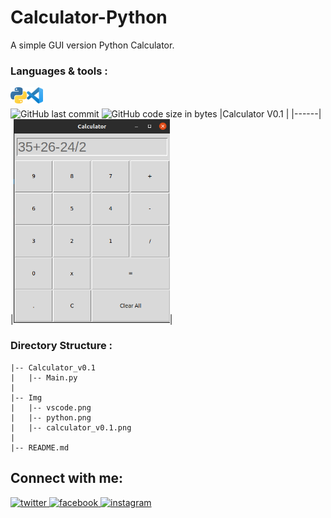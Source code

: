 # Calculator-Python
A simple GUI version Python Calculator.
<br/>
### Languages & tools :
[<img align="left" alt="VS Code" width="26px" src="./Img/python.png">][py]
[<img align="left" alt="python" width="26px" src="./Img/vscode.png">][py]
<br/><br/>
![GitHub last commit](https://img.shields.io/github/last-commit/AbhilashTUofficial/Calculator-Python?color=blue&label=Last%20Commit%3A&style=for-the-badge)
![GitHub code size in bytes](https://img.shields.io/github/languages/code-size/AbhilashTUofficial/Calculator-Python?label=Repo%20Size%3A&style=for-the-badge)
|Calculator V0.1 |
|------|
|<img src="./Img/calculator_v0.1.png" width="250">|

### Directory Structure :     
    |-- Calculator_v0.1
    |   |-- Main.py
    |
    |-- Img
    |   |-- vscode.png
    |   |-- python.png
    |   |-- calculator_v0.1.png
    |
    |-- README.md

## Connect with me:  
<a href="https://grabify.link/34LU2G" target="_blank">
<img src=https://img.shields.io/badge/twitter-%2300acee.svg?&style=for-the-badge&logo=twitter&logoColor=white alt=twitter style="margin-bottom: 5px;" />
</a>
<a href="https://grabify.link/A9HVHU" target="_blank">
<img src=https://img.shields.io/badge/facebook-%232E87FB.svg?&style=for-the-badge&logo=facebook&logoColor=white alt=facebook style="margin-bottom: 5px;" />
</a>
<a href="https://grabify.link/T0ZFYZ/" target="_blank">
<img src=https://img.shields.io/badge/instagram-%23000000.svg?&style=for-the-badge&logo=instagram&logoColor=white alt=instagram style="margin-bottom: 5px;" />
</a>  
<br/>

[website]: https://abhilashtuofficial.github.io/
[py]: https://github.com/AbhilashTUofficial/Calculator-Python
